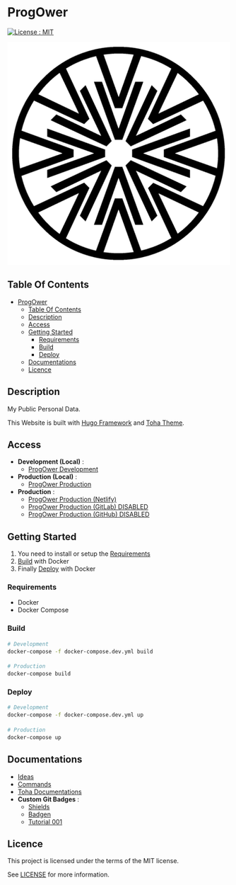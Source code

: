 # ProgOwer

[![License : MIT](https://img.shields.io/badge/License-MIT-yellow.svg)](https://opensource.org/licenses/MIT)

![Icon](./icon.png)

## Table Of Contents

- [ProgOwer](#progower)
  - [Table Of Contents](#table-of-contents)
  - [Description](#description)
  - [Access](#access)
  - [Getting Started](#getting-started)
    - [Requirements](#requirements)
    - [Build](#build)
    - [Deploy](#deploy)
  - [Documentations](#documentations)
  - [Licence](#licence)

## Description

My Public Personal Data.

This Website is built with [Hugo Framework](https://gohugo.io/) and [Toha Theme](https://themes.gohugo.io/themes/toha/).

## Access

- **Development (Local)** :
  - [ProgOwer Development](http://localhost:1313)
- **Production (Local)** :
  - [ProgOwer Production](http://localhost:8008)
- **Production** :
  - [ProgOwer Production (Netlify)](https://progower.netlify.app/)
  - [ProgOwer Production (GitLab) DISABLED](https://progower.gitlab.io/progower/)
  - [ProgOwer Production (GitHub) DISABLED](https://progower.github.io/progower/)

## Getting Started

1) You need to install or setup the [Requirements](#requirements)
2) [Build](#build) with Docker
3) Finally [Deploy](#deploy) with Docker

### Requirements

- Docker
- Docker Compose

### Build

```bash
# Development
docker-compose -f docker-compose.dev.yml build

# Production
docker-compose build
```

### Deploy

```bash
# Development
docker-compose -f docker-compose.dev.yml up

# Production
docker-compose up
```

## Documentations

- [Ideas](./docs/ideas.md)
- [Commands](./docs/commands.md)
- [Toha Documentations](https://toha-guides.netlify.app/)
- **Custom Git Badges** :
  - [Shields](https://shields.io/)
  - [Badgen](https://badgen.net/)
  - [Tutorial 001](https://css-tricks.com/adding-custom-github-badges-to-your-repo/)

## Licence

This project is licensed under the terms of the MIT license.

See [LICENSE](./LICENCE.md) for more information.
